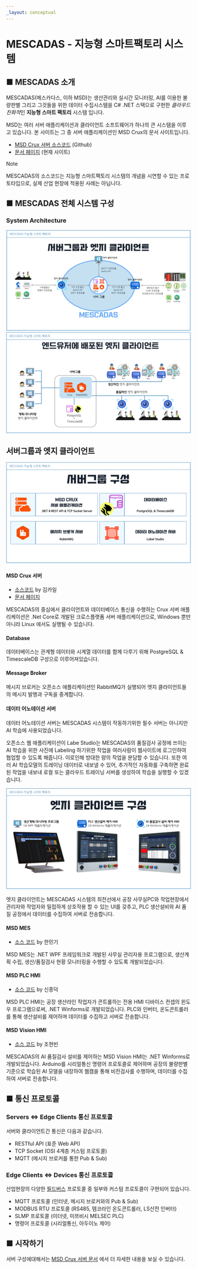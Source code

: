 ```yaml
---
_layout: conceptual
---
```


# MESCADAS - 지능형 스마트팩토리 시스템

## ■ MESCADAS 소개

MESCADAS(메스카다스, 이하 MSD)는 생산관리와 실시간 모니터링, AI를 이용한 불량판별 그리고 그것들을 위한 데이터 수집시스템을 C# .NET 스택으로 구현한 *클라우드 친화적*인 **지능형 스마트 팩토리** 시스템 입니다.

MSD는 여러 서버 애플리케이션과 클라이언트 소프트웨어가 하나의 큰 시스템을 이루고 있습니다. 본 사이트는 그 중 서버 애플리케이션인 MSD Crux의 문서 사이트입니다.

* [MSD Crux 서버 소스코드](https://github.com/KyleOpenGit/Msd-Crux-repo) (Github)
* [문서 페이지](docs/introduction.md)  (현재 사이트)

> [!NOTE]
> MESCADAS의 소스코드는 지능형 스마트팩토리 시스템의 개념을 시연할 수 있는 프로토타입으로, 실제 산업 현장에 적용된 사례는 아닙니다.

## ■ MESCADAS 전체 시스템 구성

### System Architecture

![시스템 아키텍처](res/img/system-architecture.jpg)
![배포 후 시스템 아키텍처](res/img/system-architecture-deployed.jpg)

## 서버그룹과 엣지 클라이언트

![서버그룹](res/img/server-group.jpg)

#### MSD Crux 서버

- [소스코드](https://github.com/KyleOpenGit/Msd-Crux-repo) by 김카일
- [문서 페이지](docs/introduction.md)

MESCADAS의 중심에서 클라이언트와 데이터베이스 통신을 수행하는 Crux 서버 애플리케이션은 .Net Core로 개발된 크로스플랫폼 서버 애플리케이션으로, Windows 뿐만 아니라 Linux 에서도 실행될 수
있습니다.

#### Database

데이터베이스는 관계형 데이터와 시계열 데이터를 함께 다루기 위해 PostgreSQL & TimescaleDB 구성으로 이루어져있습니다.

#### Message Broker

메시지 브로커는 오픈소스 애플리케이션인 RabbitMQ가 실행되어 엣지 클라이언트들의 메시지 발행과 구독을 중계합니다.

#### 데이터 어노테이션 서버

데이터 어노테이션 서버는 MESCADAS 시스템이 작동하기위한 필수 서버는 아니지만 AI 학습에 사용되었습니다.

오픈소스 웹 애플리케이션이 Labe Studio는 MESCADAS의 품질검사 공정에 쓰이는 AI 학습을 위한 사진에 Labeling 하기위한 작업을 여러사람이 웹사이트에 로그인하여 협업할 수 있도록 해줍니다.
이로인해 방대한 량의 작업을 분담할 수 있습니다.
또한 여러 AI 학습모델의 트레이닝 데이터로 내보낼 수 있어, 추가적인 자동화를 구축하면 완료된 작업을 내보내 로컬 또는 클라우드 트레이닝 서버를 생성하여 학습을 실행할 수 있겠습니다.

![엣지 클라이언트 구성](res/img/edge-clients.jpg)

엣지 클라이언트는 MESCADAS 시스템의 최전선에서 공장 사무실PC와 작업현장에서 관리자와 작업자와 밀접하게 상호작용 할 수 있는 UI를 갖추고, PLC 생산설비와 AI 품질 공정에서 데이터를 수집하여 서버로
전송합니다.

#### MSD MES

- [소스 코드](https://github.com/hmk904/HyunDaiINJ) by 한민기

MSD MES는 .NET WPF 프레임워크로 개발된 사무실 관리자용 프로그램으로, 생산계획 수립, 생산/품질검사 현황 모니터링을 수행할 수 있도록 개발되었습니다.

#### MSD PLC HMI

- [소스 코드](https://github.com/Appsperance/MES_Project) by 신종덕

MSD PLC HMI는 공장 생산라인 작업자가 콘트롤하는 전용 HMI 디바이스 컨셉의 윈도우 프로그램으로써, .NET Winforms로 개발되었습니다. PLC와 인버터, 온도콘트롤러를 통해 생산설비를 제어하며
데이터를 수집하고 서버로 전송합니다.

#### MSD Vision HMI

- [소스 코드](https://github.com/JoHB94/VP_QM_winform) by 조현빈

MESCADAS의 AI 품질검사 설비를 제어하는 MSD Vision HMI는 .NET Winforms로 개발되었습니다. Arduino를 시리얼통신 명령어 프로토콜로 제어하며 공장의 불량판별 기준으로 학습된 AI
모델을 내장하여 웹캠을 통해 비전검사를 수행하며, 데이터를 수집하여 서버로 전송합니다.

## ■ 통신 프로토콜

### Servers ⇔ Edge Clients 통신 프로토콜

서버와 클라이언트간 통신은 다음과 같습니다.

- RESTful API (표준 Web API)
- TCP Socket (OSI 4계층 커스텀 프로토콜)
- MQTT (메시지 브로커를 통한 Pub & Sub)

### Edge Clients ⇔ Devices 통신 프로토콜

산업현장의 다양한 [필드버스](https://en.wikipedia.org/wiki/Fieldbus) 프로토콜 중 일부와 커스텀 프로토콜이 구현되어 있습니다.

- MQTT 프로토콜 (인터넷, 메시지 브로커와의 Pub & Sub)
- MODBUS RTU 프로토콜 (RS485, 템코라인 온도콘트롤러, LS산전 인버터)
- SLMP 프로토콜 (이더넷, 미쯔비시 MELSEC PLC)
- 명령어 프로토콜 (시리얼통신, 아두이노 제어)

## ■ 시작하기

서버 구성에대해서는 [MSD Crux 서버 문서](docs/introduction.md) 에서 더 자세한 내용을 보실 수 있습니다.
